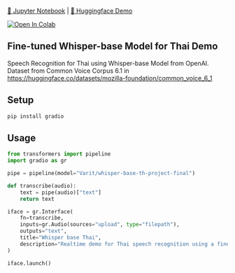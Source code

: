 [📔 Jupyter Notebook](https://github.com/VaritTT/Fine-tuned-Whisper-base-Model-for-Thai/blob/main/fine_tuned_Whisper_base_model_by_Varit_Tubtim.ipynb) | [🤗 Huggingface Demo](https://huggingface.co/Varit/whisper-base-th-project-final)

<a target="_blank" href="https://colab.research.google.com/github/VaritTT/Fine-tuned-Whisper-base-Model-for-Thai/blob/main/fine_tuned_Whisper_base_model_by_Varit_Tubtim.ipynb">
  <img src="https://colab.research.google.com/assets/colab-badge.svg" alt="Open In Colab"/>
</a>

## Fine-tuned Whisper-base Model for Thai Demo
Speech Recognition for Thai using Whisper-base Model from OpenAI.\
Dataset from Common Voice Corpus 6.1 in https://huggingface.co/datasets/mozilla-foundation/common_voice_6_1


## Setup
```bash
pip install gradio
```

## Usage
```py
from transformers import pipeline
import gradio as gr

pipe = pipeline(model="Varit/whisper-base-th-project-final")

def transcribe(audio):
    text = pipe(audio)["text"]
    return text

iface = gr.Interface(
    fn=transcribe,
    inputs=gr.Audio(sources="upload", type="filepath"),
    outputs="text",
    title="Whisper base Thai",
    description="Realtime demo for Thai speech recognition using a fine-tuned Whisper base model.",
)

iface.launch()
```
